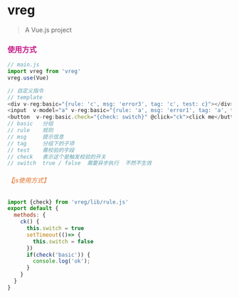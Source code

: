 # vreg

> A Vue.js project

### <font color=#C71585>使用方式</font>
```js
// main.js
import vreg from 'vreg'
vreg.use(Vue)

// 自定义指令
// template
<div v-reg:basic="{rule: 'c', msg: 'error3', tag: 'c', test: c}"></div>
<input  v-model="a" v-reg:basic="{rule: 'a', msg: 'error1', tag: 'a', test: a}">
<button  v-reg:basic.check="{check: switch}" @click="ck">click me</button>
// basic   分组
// rule    规则
// msg     提示信息
// tag     分组下的子项
// test    需校验的字段
// check   表示这个是触发校验的开关
// switch  true / false  需要异步执行  不然不生效
```


###### <font color=#e47128>【js使用方式】</font>

```js
import {check} from 'vreg/lib/rule.js'
export default {
  methods: {
    ck() {
      this.switch = true
      setTimeout(()=> {
        this.switch = false
      })
      if(check('basic')) {
        console.log('ok');
      }
    }
  }
}
```
